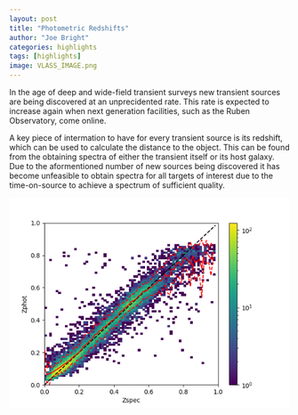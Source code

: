 ```yaml
---
layout: post
title: "Photometric Redshifts"
author: "Joe Bright"
categories: highlights
tags: [highlights]
image: VLASS_IMAGE.png
---
```


In the age of deep and wide-field transient surveys new transient sources are being discovered at an unprecidented rate. This rate is expected to increase again when next generation facilities, such as the Ruben Observatory, come online.

A key piece of intermation to have for every transient source is its redshift, which can be used to calculate the distance to the object. This can be found from the obtaining spectra of either the transient itself or its host galaxy. Due to the aformentioned number of new sources being discovered it has become unfeasible to obtain spectra for all targets of interest due to the time-on-source to achieve a spectrum of sufficient quality.

![RF Training](/assets/img/training_set.png)
